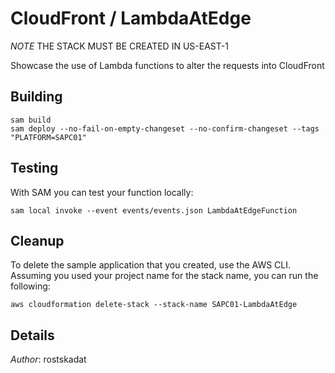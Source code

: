 # CloudFront / LambdaAtEdge

*NOTE* THE STACK MUST BE CREATED IN US-EAST-1

Showcase the use of Lambda functions to alter the requests into CloudFront

## Building

```shell
sam build 
sam deploy --no-fail-on-empty-changeset --no-confirm-changeset --tags "PLATFORM=SAPC01" 
``` 

## Testing

With SAM you can test your function locally:

```shell
sam local invoke --event events/events.json LambdaAtEdgeFunction
```

## Cleanup

To delete the sample application that you created, use the AWS CLI. Assuming you used your project name for the stack name, you can run the following:

```shell
aws cloudformation delete-stack --stack-name SAPC01-LambdaAtEdge
```

## Details

*Author*: rostskadat

